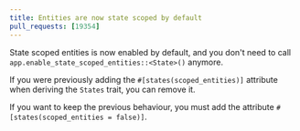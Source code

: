```yaml
---
title: Entities are now state scoped by default
pull_requests: [19354]
---
```


State scoped entities is now enabled by default, and you don't need to call `app.enable_state_scoped_entities::<State>()` anymore.

If you were previously adding the `#[states(scoped_entities)]` attribute when deriving the `States` trait, you can remove it.

If you want to keep the previous behaviour, you must add the attribute `#[states(scoped_entities = false)]`.
